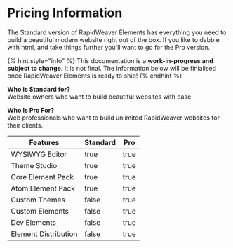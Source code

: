 # Pricing Information

The Standard version of RapidWeaver Elements has everything you need to build a beautiful modern website right out of the box. If you like to dabble with html, and take things further you'll want to go for the Pro version.

{% hint style="info" %}
This documentation is a **work-in-progress and subject to change**. It is not final. The information below will be finialised once RapidWeaver Elements is ready to ship!
{% endhint %}

**Who is Standard for?** \
Website owners who want to build beautiful websites with ease.

**Who Is Pro For?**\
Web professionals who want to build unlimited RapidWeaver websites for their clients.

<table><thead><tr><th>Features</th><th data-type="checkbox">Standard</th><th data-type="checkbox">Pro </th></tr></thead><tbody><tr><td>WYSIWYG Editor</td><td>true</td><td>true</td></tr><tr><td>Theme Studio</td><td>true</td><td>true</td></tr><tr><td>Core Element Pack</td><td>true</td><td>true</td></tr><tr><td>Atom Element Pack</td><td>true</td><td>true</td></tr><tr><td>Custom Themes</td><td>false</td><td>true</td></tr><tr><td>Custom Elements</td><td>false</td><td>true</td></tr><tr><td>Dev Elements</td><td>false</td><td>true</td></tr><tr><td>Element Distribution</td><td>false</td><td>true</td></tr></tbody></table>



